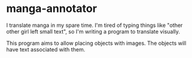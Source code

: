 # manga-annotator
I translate manga in my spare time. I'm tired of typing things like "other other girl left small text", so I'm writing a program to translate visually.

This program aims to allow placing objects with images. The objects will have text associated with them.
